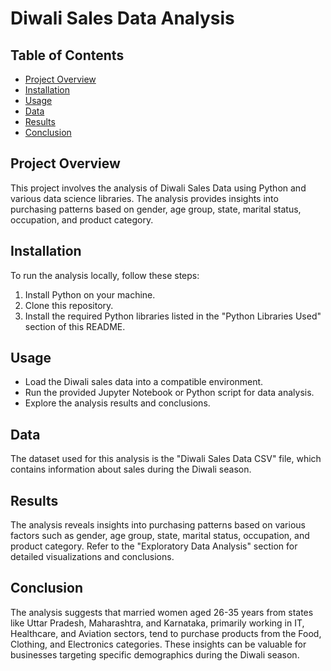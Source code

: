 # Diwali Sales Data Analysis

## Table of Contents
- [Project Overview](#project-overview)
- [Installation](#installation)
- [Usage](#usage)
- [Data](#data)
- [Results](#results)
- [Conclusion](#conclusion)

## Project Overview
This project involves the analysis of Diwali Sales Data using Python and various data science libraries. The analysis provides insights into purchasing patterns based on gender, age group, state, marital status, occupation, and product category.

## Installation
To run the analysis locally, follow these steps:
1. Install Python on your machine.
2. Clone this repository.
3. Install the required Python libraries listed in the "Python Libraries Used" section of this README.

## Usage
- Load the Diwali sales data into a compatible environment.
- Run the provided Jupyter Notebook or Python script for data analysis.
- Explore the analysis results and conclusions.

## Data
The dataset used for this analysis is the "Diwali Sales Data CSV" file, which contains information about sales during the Diwali season.

## Results
The analysis reveals insights into purchasing patterns based on various factors such as gender, age group, state, marital status, occupation, and product category. Refer to the "Exploratory Data Analysis" section for detailed visualizations and conclusions.

## Conclusion
The analysis suggests that married women aged 26-35 years from states like Uttar Pradesh, Maharashtra, and Karnataka, primarily working in IT, Healthcare, and Aviation sectors, tend to purchase products from the Food, Clothing, and Electronics categories. These insights can be valuable for businesses targeting specific demographics during the Diwali season.

